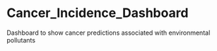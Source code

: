 # Cancer_Incidence_Dashboard
Dashboard to show cancer predictions associated with environmental pollutants 
